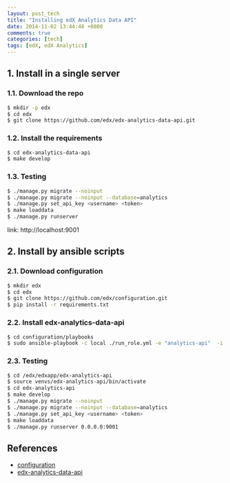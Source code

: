 ```yaml
---
layout: post_tech
title: "Installing edX Analytics Data API"
date: 2014-11-02 13:44:48 +0800
comments: true
categories: [tech]
tags: [edX, edX Analytics]
---
```


## 1. Install in a single server

### 1.1. Download the repo

```bash
$ mkdir -p edx
$ cd edx
$ git clone https://github.com/edx/edx-analytics-data-api.git
```

### 1.2. Install the requirements

```bash
$ cd edx-analytics-data-api
$ make develop
```

### 1.3. Testing

```bash
$ ./manage.py migrate --noinput
$ ./manage.py migrate --noinput --database=analytics
$ ./manage.py set_api_key <username> <token>
$ make loaddata
$ ./manage.py runserver
```

link: http://localhost:9001


## 2. Install by ansible scripts

### 2.1. Download configuration

```bash
$ mkdir edx
$ cd edx
$ git clone https://github.com/edx/configuration.git
$ pip install -r requirements.txt
```

### 2.2. Install edx-analytics-data-api

```bash
$ cd configuration/playbooks
$ sudo ansible-playbook -c local ./run_role.yml -e "analytics-api"  -i "localhost,"
```

### 2.3. Testing

```bash
$ cd /edx/edxapp/edx-analytics-api
$ source venvs/edx-analytics-api/bin/activate
$ cd edx-analytics-api
$ make develop
$ ./manage.py migrate --noinput
$ ./manage.py migrate --noinput --database=analytics
$ ./manage.py set_api_key <username> <token>
$ make loaddata
$ ./manage.py runserver 0.0.0.0:9001
```

## References

- [configuration](https://github.com/edx/configuration/)
- [edx-analytics-data-api](https://github.com/edx/edx-analytics-data-api)
